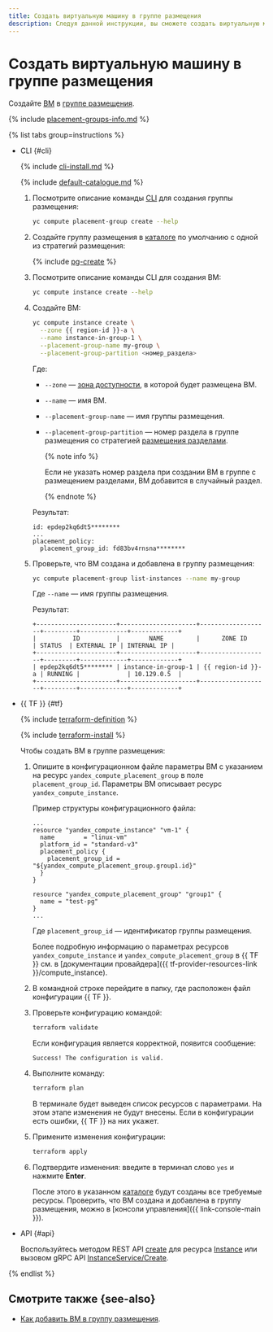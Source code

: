 ```yaml
---
title: Создать виртуальную машину в группе размещения
description: Следуя данной инструкции, вы сможете создать виртуальную машину в группе размещения.
---
```


# Создать виртуальную машину в группе размещения


Создайте [ВМ](../../concepts/vm.md) в [группе размещения](../../concepts/placement-groups.md).

{% include [placement-groups-info.md](../../../_includes/compute/placement-groups-info.md) %}

{% list tabs group=instructions %}

- CLI {#cli}

  {% include [cli-install.md](../../../_includes/cli-install.md) %}

  {% include [default-catalogue.md](../../../_includes/default-catalogue.md) %}

  1. Посмотрите описание команды [CLI](../../../cli/) для создания группы размещения:

     ```bash
     yc compute placement-group create --help
     ```

  1. Создайте группу размещения в [каталоге](../../../resource-manager/concepts/resources-hierarchy.md#folder) по умолчанию с одной из стратегий размещения:

     {% include [pg-create](../../../_includes/compute/placement-groups-create.md) %}

  1. Посмотрите описание команды CLI для создания ВМ:

     ```bash
     yc compute instance create --help
     ```

  1. Создайте ВМ:

     ```bash
     yc compute instance create \
       --zone {{ region-id }}-a \
       --name instance-in-group-1 \
       --placement-group-name my-group \
       --placement-group-partition <номер_раздела>
     ```

     Где:
     * `--zone` — [зона доступности](../../../overview/concepts/geo-scope.md), в которой будет размещена ВМ.
     * `--name` — имя ВМ.
     * `--placement-group-name` — имя группы размещения.
     * `--placement-group-partition` — номер раздела в группе размещения со стратегией [размещения разделами](../../concepts/placement-groups.md#partition).

       {% note info %}

       Если не указать номер раздела при создании ВМ в группе с размещением разделами, ВМ добавится в случайный раздел.

       {% endnote %}

     Результат:

     ```text
     id: epdep2kq6dt5********
     ...
     placement_policy:
       placement_group_id: fd83bv4rnsna********
     ```

  1. Проверьте, что ВМ создана и добавлена в группу размещения:

     ```bash
     yc compute placement-group list-instances --name my-group
     ```

     Где `--name` — имя группы размещения.

     Результат:

     ```text
     +----------------------+---------------------+-------------------+---------+-------------+-------------+
     |          ID          |        NAME         |      ZONE ID      | STATUS  | EXTERNAL IP | INTERNAL IP |
     +----------------------+---------------------+-------------------+---------+-------------+-------------+
     | epdep2kq6dt5******** | instance-in-group-1 | {{ region-id }}-a | RUNNING |             | 10.129.0.5  |
     +----------------------+---------------------+-------------------+---------+-------------+-------------+
     ```

- {{ TF }} {#tf}

  {% include [terraform-definition](../../../_tutorials/_tutorials_includes/terraform-definition.md) %}

  {% include [terraform-install](../../../_includes/terraform-install.md) %}

  Чтобы создать ВМ в группе размещения:
  1. Опишите в конфигурационном файле параметры ВМ с указанием на ресурс `yandex_compute_placement_group` в поле `placement_group_id`. Параметры ВМ описывает ресурс `yandex_compute_instance`.

     Пример структуры конфигурационного файла:

     ```hcl
     ...
     resource "yandex_compute_instance" "vm-1" {
       name        = "linux-vm"
       platform_id = "standard-v3"
       placement_policy {
         placement_group_id = "${yandex_compute_placement_group.group1.id}"
       }
     }

     resource "yandex_compute_placement_group" "group1" {
       name = "test-pg"
     }
     ...
     ```

     Где `placement_group_id` — идентификатор группы размещения.

     Более подробную информацию о параметрах ресурсов `yandex_compute_instance` и `yandex_compute_placement_group` в {{ TF }} см. в [документации провайдера]({{ tf-provider-resources-link }}/compute_instance).
  1. В командной строке перейдите в папку, где расположен файл конфигурации {{ TF }}.
  1. Проверьте конфигурацию командой:

     ```bash
     terraform validate
     ```

     Если конфигурация является корректной, появится сообщение:

     ```text
     Success! The configuration is valid.
     ```

  1. Выполните команду:

     ```bash
     terraform plan
     ```

     В терминале будет выведен список ресурсов с параметрами. На этом этапе изменения не будут внесены. Если в конфигурации есть ошибки, {{ TF }} на них укажет.
  1. Примените изменения конфигурации:

     ```bash
     terraform apply
     ```

  1. Подтвердите изменения: введите в терминал слово `yes` и нажмите **Enter**.

     После этого в указанном [каталоге](../../../resource-manager/concepts/resources-hierarchy.md#folder) будут созданы все требуемые ресурсы. Проверить, что ВМ создана и добавлена в группу размещения, можно в [консоли управления]({{ link-console-main }}).

- API {#api}

  Воспользуйтесь методом REST API [create](../../api-ref/Instance/create.md) для ресурса [Instance](../../api-ref/Instance/index.md) или вызовом gRPC API [InstanceService/Create](../../api-ref/grpc/Instance/create.md).

{% endlist %}

## Смотрите также {see-also}

* [Как добавить ВМ в группу размещения](add-vm.md).